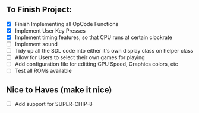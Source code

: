 ## To Finish Project:
- [X] Finish Implementing all OpCode Functions
- [X] Implement User Key Presses
- [X] Implement timing features, so that CPU runs at certain clockrate
- [ ] Implement sound 
- [ ] Tidy up all the SDL code into either it's own display class on helper class
- [ ] Allow for Users to select their own games for playing
- [ ] Add configuration file for editting CPU Speed, Graphics colors, etc
- [ ] Test all ROMs available

## Nice to Haves (make it nice)
- [ ] Add support for SUPER-CHIP-8

